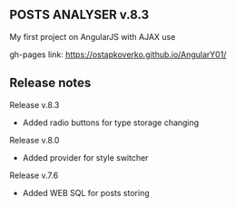 POSTS ANALYSER v.8.3
------------------------


My first project on AngularJS with AJAX use

gh-pages link: https://ostapkoverko.github.io/AngularY01/   


Release notes
------------
Release v.8.3
+ Added radio buttons for type storage changing

Release v.8.0
+ Added provider for style switcher

Release v.7.6
+ Added WEB SQL for posts storing